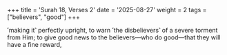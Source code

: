 +++
title = 'Surah 18, Verses 2'
date = '2025-08-27'
weight = 2
tags = ["believers", "good"]
+++

˹making it˺ perfectly upright, to warn ˹the disbelievers˺ of a severe torment from Him; to give good news to the believers—who do good—that they will have a fine reward,